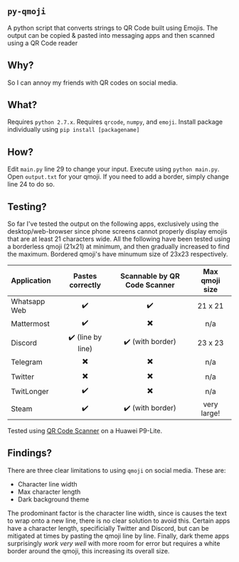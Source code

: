 ## `py-qmoji`
A python script that converts strings to QR Code built using Emojis. The output can be copied & pasted into messaging apps and then scanned using a QR Code reader

## Why? 
So I can annoy my friends with QR codes on social media.

## What?
Requires `python 2.7.x`.
Requires `qrcode`, `numpy`, and `emoji`.
Install package individually using `pip install [packagename]`

## How?
Edit `main.py` line 29 to change your input. Execute using `python main.py`. Open `output.txt` for your qmoji. If you need to add a border, simply change line 24 to do so.

## Testing?
So far I've tested the output on the following apps, exclusively using the desktop/web-browser since phone screens cannot properly display emojis that are at least 21 characters wide. All the following have been tested using a borderless qmoji (21x21) at minimum, and then gradually increased to find the maximum. Bordered qmoji's have minumum size of 23x23 respectively.

| Application   | Pastes correctly | Scannable by QR Code Scanner | Max qmoji size  |
| :--           | :---:            | :---:                        | :---:           |
| Whatsapp Web  | ✔️               | ✔️                          | 21 x 21        |
| Mattermost    | ✔️               | ✖️                          | n/a            |
| Discord       | ✔️ (line by line)| ✔️ (with border)            | 23 x 23        |
| Telegram      | ✖️               | ✖️                          | n/a            |
| Twitter       | ✖️               | ✖️                          | n/a            |
| TwitLonger    | ✔️               | ✖️                          | n/a            |
| Steam         | ✔️               | ✔️ (with border)            | very large!    |


Tested using [QR Code Scanner](https://play.google.com/store/apps/details?id=tw.mobileapp.qrcode.banner&hl=en) on a Huawei P9-Lite.

## Findings?
There are three clear limitations to using `qmoji` on social media. These are:

* Character line width 
* Max character length
* Dark background theme

The prodominant factor is the character line width, since is causes the text to wrap onto a new line, there is no clear solution to avoid this. Certain apps have a character length, specificially Twitter and Discord, but can be mitigated at times by pasting the qmoji line by line. Finally, dark theme apps surprisingly *work very well* with more room for error but requires a white border around the qmoji, this increasing its overall size.

